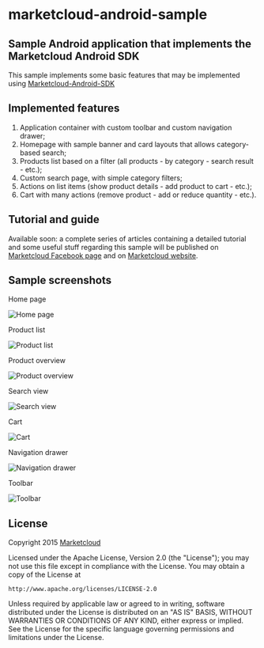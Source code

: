 # marketcloud-android-sample #

## Sample Android application that implements the Marketcloud Android SDK ##

This sample implements some basic features that may be implemented using [Marketcloud-Android-SDK](https://github.com/Marketcloud/marketcloud-android-sdk.git)

## Implemented features ##

1. Application container with custom toolbar and custom navigation drawer;
2. Homepage with sample banner and card layouts that allows category-based search;
3. Products list based on a filter (all products - by category - search result - etc.);
4. Custom search page, with simple category filters;
5. Actions on list items (show product details - add product to cart - etc.);
6. Cart with many actions (remove product - add or reduce quantity - etc.).

## Tutorial and guide ##

Available soon: a complete series of articles containing a detailed tutorial and some useful stuff regarding this sample will be published on [Marketcloud Facebook page](https://www.facebook.com/Marketcloud/?fref=ts) and on [Marketcloud website](http://www.marketcloud.it).

## Sample screenshots ##

Home page 

![Home page](http://marketcloudstatic01.blob.core.windows.net/images/Home.png)

Product list

![Product list](http://marketcloudstatic01.blob.core.windows.net/images/Products%20list.png)

Product overview

![Product overview](http://marketcloudstatic01.blob.core.windows.net/images/Product%20overview.png)

Search view

![Search view](http://marketcloudstatic01.blob.core.windows.net/images/Search.png)

Cart

![Cart](http://marketcloudstatic01.blob.core.windows.net/images/Cart.png)

Navigation drawer

![Navigation drawer](http://marketcloudstatic01.blob.core.windows.net/images/Navigation%20drawer.png)

Toolbar

![Toolbar](http://marketcloudstatic01.blob.core.windows.net/images/Toolbar.png)

## License ##

Copyright 2015 [Marketcloud](http://www.marketcloud.it)

Licensed under the Apache License, Version 2.0 (the "License");
you may not use this file except in compliance with the License.
You may obtain a copy of the License at

    http://www.apache.org/licenses/LICENSE-2.0

Unless required by applicable law or agreed to in writing, software
distributed under the License is distributed on an "AS IS" BASIS,
WITHOUT WARRANTIES OR CONDITIONS OF ANY KIND, either express or implied.
See the License for the specific language governing permissions and
limitations under the License.
